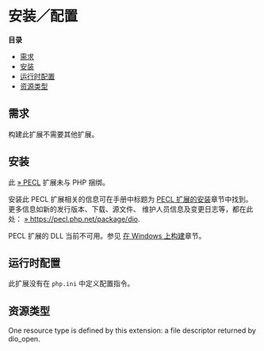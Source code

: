安装／配置
==========

**目录**

-   [需求](/dio/setup.html#需求)
-   [安装](/dio/setup.html#安装)
-   [运行时配置](/dio/setup.html#运行时配置)
-   [资源类型](/dio/setup.html#资源类型)

需求
----

构建此扩展不需要其他扩展。

安装
----

此 <a href="https://pecl.php.net/" class="link external">» PECL</a>
扩展未与 PHP 捆绑。

安装此 PECL 扩展相关的信息可在手册中标题为
<a href="/install/pecl.html" class="link">PECL 扩展的安装</a>章节中找到。更多信息如新的发行版本、下载、源文件、
维护人员信息及变更日志等，都在此处：
<a href="https://pecl.php.net/package/dio" class="link external">» https://pecl.php.net/package/dio</a>.

PECL 扩展的 DLL 当前不可用。参见
<a href="/install/windows/legacy/index.html#install.windows.building" class="link">在 Windows 上构建</a>章节。

运行时配置
----------

此扩展没有在 `php.ini` 中定义配置指令。

资源类型
--------

One resource type is defined by this extension: a file descriptor
returned by <span class="function">dio\_open</span>.

